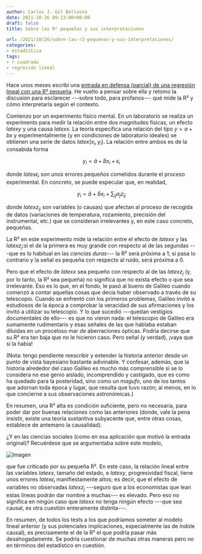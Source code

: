 ```yaml
---
author: Carlos J. Gil Bellosta
date: 2021-10-26 09:13:00+00:00
draft: false
title: Sobre las R² pequeñas y sus interpretaciones

url: /2021/10/26/sobre-las-r2-pequenas-y-sus-interpretaciones/
categories:
- estadística
tags:
- r cuadrado
- regresión lineal
---
```


Hace unos meses escribí una [entrada en defensa (parcial) de una regresión lineal con una R² pequeña](https://www.datanalytics.com/2021/02/16/hay-mil-motivos-para-criticar-una-regresion-trucha-pero-una-r2-baja-no-es-uno-de-ellos/). He vuelto a pensar sobre ella y retomo la discusión para esclarecer ---sobre todo, para profanos--- qué mide la R² y cómo interpretarla según el contexto.

Comienzo por un experimento físico mental. En un laboratorio se realiza un experimento para medir la relación entre dos magnitudes físicas, un efecto $latex y$ y una causa $latex x$. La teoría especifica una relación del tipo $y = a + b x$ y experimentalmente (y en condiciones de laboratorio ideales) se obtienen una serie de datos $latex (x_i, y_i)$. La relación entre ambos es de la consabida forma

$$ y_i = \hat{a} + \hat{b} x_i + \epsilon_i$$

donde $latex \epsilon_i$ son unos errores pequeños cometidos durante el proceso experimental. En concreto, se puede especular que, en realidad,

$$ y_i = \hat{a} + \hat{b} x_i + \sum_{ij} a_j z_{ij}$$

donde $latex z_{ij}$ son variables (o causas) que afectan al proceso de recogida de datos (variaciones de temperatura, rozamiento, precisión del instrumental, etc.) que se consideran irrelevantes y, en este caso concreto, pequeñas.

La R² en este experimento mide la relación entre el efecto de $latex x$ y las $latex z_j$:si el de la primera es muy grande con respecto al de las segundas ---que es lo habitual en las _ciencias duras_--- la R² será próxima a 1; si pasa lo contrario y la señal es pequeña con respecto al ruido, será próxima a 0.

Pero que el efecto de $latex x$ sea pequeño con respecto al de las $latex z_j$ (y, por lo tanto, la R² sea pequeña) no significa que no exista efecto o que sea irrelevante. Eso es lo que, en el fondo, le pasó al bueno de Galileo cuando comenzó a contar aquellas cosas que decía haber observado a través de su telescopio. Cuando se enfrentó con los primeros problemas, Galileo invitó a estudiosos de la época a comprobar la veracidad de sus afirmaciones y los invitó a utilizar su telescopio. Y lo que sucedió ---quedan vestigios documentales de ello--- es que no vieron nada: el telescopio de Galileo era sumamente rudimentario y esas señales de las que hablaba estaban diluidas en un proceloso mar de aberraciones ópticas. Podría decirse que su R² era tan baja que no le hicieron caso. Pero señal (y verdad), ¡vaya que si la había!

(Nota: tengo pendiente reescribir y extender la historia anterior desde un punto de vista bayesiano bastante adivinable. Y confesar, además, que la historia alrededor del caso Galileo es mucho más comprensible si se lo considera no ese genio aislado, incomprendido y castigado, que es como ha quedado para la posteridad, sino como un _magufo_, uno de los tantos que adornan toda época y lugar, que resulta que tuvo razón; al menos, en lo que concierne a sus observaciones astronómicas.)

En resumen, una R² alta es condición suficiente, pero no necesaria, para poder dar por buenas relaciones como las anteriores (donde, vale la pena insistir, existe una teoría sustantiva subyacente que, entre otras cosas, establece de antemano la causalidad).

¿Y en las ciencias sociales (como en esa aplicación que motivó la entrada original)? Recuérdese que se argumentaba sobre este modelo,

![Imagen](https://pbs.twimg.com/media/EtJXBmOW4AI8r5d?format=jpg&name=small)

que fue criticado por su pequeña R². En este caso, la relación lineal entre las variables $latex x$, tamaño del estado, e $latex y$, progresividad fiscal, tiene unos errores $latex \epsilon_i$ manifiestamente altos; es decir, que el efecto de variables no observadas $latex z_j$ ---seguro que a los economistas que lean estas líneas podrán dar nombre a muchas--- es elevado. Pero eso no significa en ningún caso que $latex x$ no tenga ningún efecto ---que sea causal, es otra cuestión enteramente distinta---.

En resumen, de todos los tests a los que podríamos someter al modelo lineal anterior (y sus potenciales implicaciones, especialmente las de índole causal), es precisamente el de la R² el que podría pasar más desahogadamente. Se podría cuestionar de muchas otras maneras pero no en términos del estadístico en cuestión.